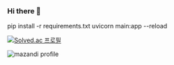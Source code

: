 ### Hi there 👋

<!--
**parkmineum/parkmineum** is a ✨ _special_ ✨ repository because its `README.md` (this file) appears on your GitHub profile.

Here are some ideas to get you started:

- 🔭 I’m currently working on ...
- 🌱 I’m currently learning ...
- 👯 I’m looking to collaborate on ...
- 🤔 I’m looking for help with ...
- 💬 Ask me about ...
- 📫 How to reach me: ...
- 😄 Pronouns: ...
- ⚡ Fun fact: ...
-->
pip install -r requirements.txt
uvicorn main:app --reload

[![Solved.ac
프로필](http://mazassumnida.wtf/api/v2/generate_badge?boj=alsdma4428)](https://solved.ac/alsdma4428)

![mazandi profile](http://mazandi.herokuapp.com/api?handle=alsdma4428&theme=dark)

